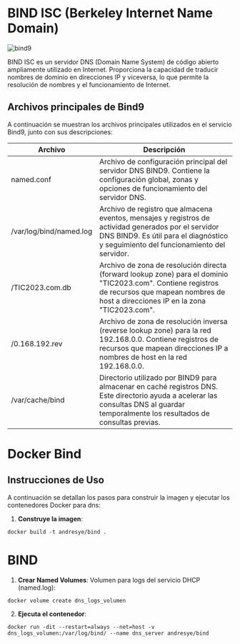 # BIND ISC (Berkeley Internet Name Domain)

![bind9](https://github.com/AndresYE/Network_Service_on_Containers/assets/113482367/bb1e3955-2edd-4767-ad8f-da0fbe6bef90)

BIND ISC es un servidor DNS (Domain Name System) de código abierto ampliamente utilizado en Internet. Proporciona la capacidad de traducir nombres de dominio en direcciones IP y viceversa, lo que permite la resolución de nombres y el funcionamiento de Internet.

## Archivos principales de Bind9

A continuación se muestran los archivos principales utilizados en el servicio Bind9, junto con sus descripciones:

| Archivo        | Descripción                                           |
| -------------- | ----------------------------------------------------- |
| named.conf                  | Archivo de configuración principal del servidor DNS BIND9. Contiene la configuración global, zonas y opciones de funcionamiento del servidor DNS. |
| /var/log/bind/named.log     | Archivo de registro que almacena eventos, mensajes y registros de actividad generados por el servidor DNS BIND9. Es útil para el diagnóstico y seguimiento del funcionamiento del servidor. |
| /TIC2023.com.db             | Archivo de zona de resolución directa (forward lookup zone) para el dominio "TIC2023.com". Contiene registros de recursos que mapean nombres de host a direcciones IP en la zona "TIC2023.com". |
| /0.168.192.rev              | Archivo de zona de resolución inversa (reverse lookup zone) para la red 192.168.0.0. Contiene registros de recursos que mapean direcciones IP a nombres de host en la red 192.168.0.0. |
| /var/cache/bind             | Directorio utilizado por BIND9 para almacenar en caché registros DNS. Este directorio ayuda a acelerar las consultas DNS al guardar temporalmente los resultados de consultas previas. |


# Docker Bind

## Instrucciones de Uso

A continuación se detallan los pasos para construir la imagen y ejecutar los contenedores Docker para dns:
1. **Construye la imagen**:
```shell
docker build -t andresye/bind .
```
# BIND
1. **Crear Named Volumes**:
Volumen para logs del servicio DHCP (named.log):
 ```shell
docker volume create dns_logs_volumen
```
2. **Ejecuta el contenedor**:
```shell
docker run -dit --restart=always --net=host -v dns_logs_volumen:/var/log/bind/ --name dns_server andresye/bind
```
